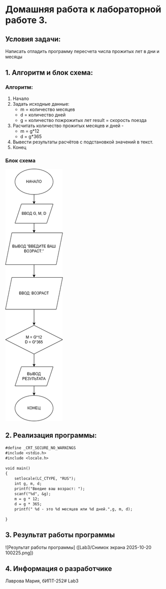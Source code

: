 # Домашняя работа к лабораторной работе 3.
## Условия задачи:
Написать отладить программу пересчета числа прожитых лет в дни и месяцы
## 1. Алгоритм и блок схема:
### Алгоритм:
1. Начало
2. Задать исходные данные:
   - m = количество месяцев
   - d = количество дней
   - g = количество пожрожитых лет
  result =  скорость поезда
3. Расчитать количество прожитых месяцев и дней - 
   - m = g*12
   - d = g*365
4. Вывести результаты расчётов с подстановкой значений в текст.
5. Конец

### Блок схема
![Блок схема алгоритма](3.drawio.png)
## 2. Реализация программы:
    #define _CRT_SECURE_NO_WARNINGS
    #include <stdio.h>
    #include <locale.h>
    
    void main()
    {
    	setlocale(LC_CTYPE, "RUS");
    	int g, m, d;
    	printf("Введие ваш возраст: ");
    	scanf("%d", &g);
    	m = g * 12;
    	d = g * 365;
    	printf(" %d - это %d месяцев или %d дней.",g, m, d);
    
    }
## 3. Результат работы программы
![Результат работы программы] ([Lab3/Снимок экрана 2025-10-20 100225.png])
## 4. Информация о разработчике
Лаврова Мария, бИПТ-252# Lab3
